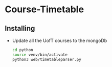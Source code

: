 # Course-Timetable

## Installing
- Update all the UofT courses to the mongoDb
    ```bash
    cd python
    source venv/bin/activate 
    python3 web/timetableparser.py    
    ```
    
